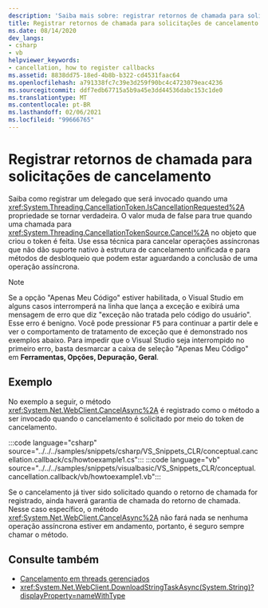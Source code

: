 ```yaml
---
description: 'Saiba mais sobre: registrar retornos de chamada para solicitações de cancelamento'
title: Registrar retornos de chamada para solicitações de cancelamento
ms.date: 08/14/2020
dev_langs:
- csharp
- vb
helpviewer_keywords:
- cancellation, how to register callbacks
ms.assetid: 8838dd75-18ed-4b8b-b322-cd4531faac64
ms.openlocfilehash: a791338fc7c39e3d259f90bc4c4723079eac4236
ms.sourcegitcommit: ddf7edb67715a5b9a45e3dd44536dabc153c1de0
ms.translationtype: MT
ms.contentlocale: pt-BR
ms.lasthandoff: 02/06/2021
ms.locfileid: "99666765"
---
```

# <a name="register-callbacks-for-cancellation-requests"></a>Registrar retornos de chamada para solicitações de cancelamento

Saiba como registrar um delegado que será invocado quando uma <xref:System.Threading.CancellationToken.IsCancellationRequested%2A> propriedade se tornar verdadeira. O valor muda de false para true quando uma chamada para <xref:System.Threading.CancellationTokenSource.Cancel%2A> no objeto que criou o token é feita. Use essa técnica para cancelar operações assíncronas que não dão suporte nativo à estrutura de cancelamento unificada e para métodos de desbloqueio que podem estar aguardando a conclusão de uma operação assíncrona.

> [!NOTE]
> Se a opção "Apenas Meu Código" estiver habilitada, o Visual Studio em alguns casos interromperá na linha que lança a exceção e exibirá uma mensagem de erro que diz "exceção não tratada pelo código do usuário". Esse erro é benigno. Você pode pressionar <kbd>F5</kbd> para continuar a partir dele e ver o comportamento de tratamento de exceção que é demonstrado nos exemplos abaixo. Para impedir que o Visual Studio seja interrompido no primeiro erro, basta desmarcar a caixa de seleção "Apenas Meu Código" em **Ferramentas, Opções, Depuração, Geral**.

## <a name="example"></a>Exemplo

No exemplo a seguir, o método <xref:System.Net.WebClient.CancelAsync%2A> é registrado como o método a ser invocado quando o cancelamento é solicitado por meio do token de cancelamento.

:::code language="csharp" source="../../../samples/snippets/csharp/VS_Snippets_CLR/conceptual.cancellation.callback/cs/howtoexample1.cs":::
:::code language="vb" source="../../../samples/snippets/visualbasic/VS_Snippets_CLR/conceptual.cancellation.callback/vb/howtoexample1.vb":::

Se o cancelamento já tiver sido solicitado quando o retorno de chamada for registrado, ainda haverá garantia de chamada do retorno de chamada. Nesse caso específico, o método <xref:System.Net.WebClient.CancelAsync%2A> não fará nada se nenhuma operação assíncrona estiver em andamento, portanto, é seguro sempre chamar o método.

## <a name="see-also"></a>Consulte também

- [Cancelamento em threads gerenciados](cancellation-in-managed-threads.md)
- <xref:System.Net.WebClient.DownloadStringTaskAsync(System.String)?displayProperty=nameWithType>
